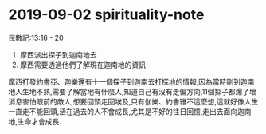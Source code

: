 # 2019-09-02 spirituality-note

民數記:13:16 - 20

1. 摩西派出探子到迦南地去
2. 摩西需要透過他們了解現在迦南地的資訊

摩西打發約書亞、迦樂還有十一個探子到迦南去打探地的情報,因為當時剛到迦南地人生地不熟,需要了解當地有什麼人,知道自己有沒有走偏方向,11個探子都爆了壞消息害怕眼前的敵人,想要回頭走回埃及,只有伽樂、約書雅不這麼想,這就好像人生一直走不能回頭,活在過去的人不會成長,尤其是不好的往日回憶,走出去面向迦南地,生命才會成長.

